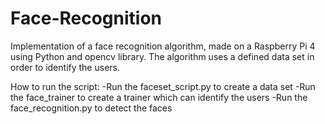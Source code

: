 # Face-Recognition

Implementation of a face recognition algorithm, made on a Raspberry Pi 4 using Python and opencv library.
The algorithm uses a defined data set in order to identify the users.

How to run the script:
  -Run the faceset_script.py to create a data set
  -Run the face_trainer to create a trainer which can identify the users
  -Run the face_recognition.py to detect the faces
